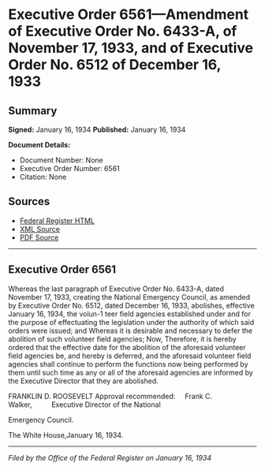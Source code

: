 # Executive Order 6561—Amendment of Executive Order No. 6433-A, of November 17, 1933, and of Executive Order No. 6512 of December 16, 1933

## Summary

**Signed:** January 16, 1934
**Published:** January 16, 1934

**Document Details:**
- Document Number: None
- Executive Order Number: 6561
- Citation: None

## Sources
- [Federal Register HTML](https://www.presidency.ucsb.edu/documents/executive-order-6561-amendment-executive-order-no-6433-november-17-1933-and-executive)
- [XML Source](None)
- [PDF Source](None)

---

## Executive Order 6561

Whereas the last paragraph of Executive Order No. 6433-A, dated November 17, 1933, creating the National Emergency Council, as amended by Executive Order No. 6512, dated December 16, 1933, abolishes, effective January 16, 1934, the volun-1 teer field agencies established under and for the purpose of effectuating the legislation under the authority of which said orders were issued; and
Whereas it is desirable and necessary to defer the abolition of such volunteer field agencies;
Now, Therefore, it is hereby ordered that the effective date for the abolition of the aforesaid volunteer field agencies be, and hereby is deferred, and the aforesaid volunteer field agencies shall continue to perform the functions now being performed by them until such time as any or all of the aforesaid agencies are informed by the Executive Director that they are abolished.

FRANKLIN D. ROOSEVELT
Approval recommended:     Frank C. Walker,          Executive Director of the National 

Emergency Council.

The White House,January 16, 1934.

---

*Filed by the Office of the Federal Register on January 16, 1934*
